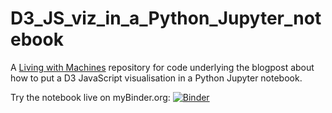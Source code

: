 # D3_JS_viz_in_a_Python_Jupyter_notebook
A [Living with Machines](http://livingwithmachines.ac.uk/) repository for code underlying the blogpost about how to put a D3 JavaScript visualisation in a Python Jupyter notebook.

Try the notebook live on myBinder.org: [![Binder](https://mybinder.org/badge_logo.svg)](https://mybinder.org/v2/gh/alan-turing-institute/D3_JS_viz_in_a_Python_Jupyter_notebook/master)

